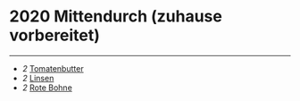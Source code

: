 # 2020 Mittendurch (zuhause vorbereitet)

---

- *2* [Tomatenbutter](../Wuerzige_Tomatenbutter.md)
- *2* [Linsen](../Linse_Moehre_Curry_Aufstrich.md)
- *2* [Rote Bohne](../Rote_Bohnen_Aufstrich_nach_Leberwurst_Art.md)